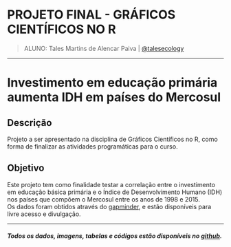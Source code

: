# PROJETO FINAL - GRÁFICOS CIENTÍFICOS NO R
> ALUNO: Tales Martins de Alencar Paiva | [@talesecology](https://twitter.com/talesecology)

-------
# Investimento em educação primária aumenta IDH em países do Mercosul

## Descrição
Projeto a ser apresentado na disciplina de Gráficos Científicos no R, como forma de finalizar as atividades programáticas para o curso.  

## Objetivo
Este projeto tem como finalidade testar a correlação entre o investimento em educação básica primária e o Índice de Desenvolvimento Humano (IDH) nos países que compõem o Mercosul entre os anos de 1998 e 2015.  
Os dados foram obtidos através do [gapminder](https://www.gapminder.org/data/), e estão disponíveis para livre acesso e divulgação.  

--------
##### Todos os dados, imagens, tabelas e códigos estão disponíveis no [github](https://github.com/tales14/projeto_final).


